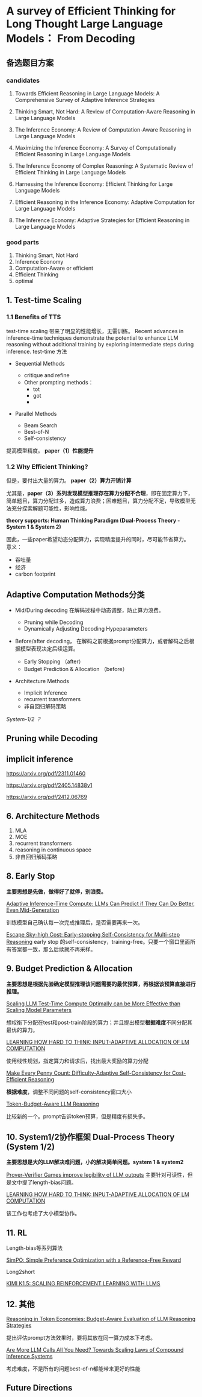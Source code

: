 # A survey of Efficient Thinking for Long Thought Large Language Models： From Decoding

## 备选题目方案

### candidates
1. Towards Efficient Reasoning in Large Language Models: A Comprehensive Survey of Adaptive Inference Strategies
   
2. Thinking Smart, Not Hard: A Review of Computation-Aware Reasoning in Large Language Models

3. The Inference Economy: A Review of Computation-Aware Reasoning in Large Language Models

4. Maximizing the Inference Economy: A Survey of Computationally Efficient Reasoning in Large Language Models

5. The Inference Economy of Complex Reasoning: A Systematic Review of Efficient Thinking in Large Language Models
    
6. Harnessing the Inference Economy: Efficient Thinking for Large Language Models

7. Efficient Reasoning in the Inference Economy: Adaptive Computation for Large Language Models

8. The Inference Economy: Adaptive Strategies for Efficient Reasoning in Large Language Models

### good parts  
1. Thinking Smart, Not Hard
2. Inference Economy
3. Computation-Aware or efficient
4. Efficient Thinking
5. optimal


## 1. Test-time Scaling

### 1.1 Benefits of TTS
test-time scaling 带来了明显的性能增长，无需训练。
Recent advances in inference-time techniques demonstrate the potential to enhance LLM reasoning without additional training by exploring intermediate steps during inference. 
test-time 方法
- Sequential Methods
    - critique and refine
    - Other prompting methods：
      - tot
      - got
      - 

- Parallel Methods
    - Beam Search
    - Best-of-N
    - Self-consistency

提高模型精度。
**paper（1）性能提升**

### 1.2 Why Efficient Thinking?
但是，要付出大量的算力。
**paper（2）算力开销计算**

尤其是，**paper（3）系列发现模型推理存在算力分配不合理**，即在固定算力下，简单题目，算力分配过多，造成算力浪费；困难题目，算力分配不足，导致模型无法充分探索解题可能性，影响性能。

**theory supports: Human Thinking Paradigm (Dual-Process Theory - System 1 & System 2)**

因此，一些paper希望动态分配算力，实现精度提升的同时，尽可能节省算力。
意义：
- 吞吐量
- 经济
- carbon footprint

## Adaptive Computation Methods分类


- Mid/During decoding 在解码过程中动态调整，防止算力浪费。
  - Pruning while Decoding
  - Dynamically Adjusting Decoding Hypeparameters

- Before/after decoding， 在解码之前根据prompt分配算力，或者解码之后根据模型表现决定后续运算。
  - Early Stopping （after）
  - Budget Prediction & Allocation （before）

- Architecture Methods
  - Implicit Inference
  - recurrent transformers
  - 非自回归解码策略

*System-1/2 ？*



## Pruning while Decoding


## implicit inference
https://arxiv.org/pdf/2311.01460

https://arxiv.org/pdf/2405.14838v1

https://arxiv.org/pdf/2412.06769


## 6. Architecture Methods
1. MLA
2. MOE
3. recurrent transformers
4. reasoning in continuous space
5. 非自回归解码策略



## 8. Early Stop

**主要思想是先做，做得好了就停，别浪费。**

<a href = "https://arxiv.org/abs/2410.02725"> Adaptive Inference-Time Compute: LLMs Can Predict if They Can Do Better, Even Mid-Generation</a>

训练模型自己确认每一次完成推理后，是否需要再来一次。


<a href = "https://arxiv.org/abs/2401.10480"> Escape Sky-high Cost: Early-stopping Self-Consistency for Multi-step Reasoning</a>
early stop 的self-consistency，training-free。只要一个窗口里面所有答案都一致，那么后续就不再采样。



## 9. Budget Prediction & Allocation

**主要思想是根据先验确定模型推理该问题需要的最优预算，再根据该预算直接进行推理。**


<a href = "https://arxiv.org/abs/2408.03314">Scaling LLM Test-Time Compute Optimally can be More Effective than Scaling Model Parameters</a>

想权衡下分配在test和post-train阶段的算力；并且提出模型**根据难度**不同分配其最优的算力。

<a href = "https://arxiv.org/abs/2410.04707">LEARNING HOW HARD TO THINK: INPUT-ADAPTIVE ALLOCATION OF LM COMPUTATION</a>

使用线性规划，指定算力和请求后，找出最大奖励的算力分配


<a href = "https://arxiv.org/abs/2408.13457">Make Every Penny Count: Difficulty-Adaptive Self-Consistency for Cost-Efficient Reasoning</a>

**根据难度**，调整不同问题的self-consistency窗口大小


<a href = "https://arxiv.org/abs/2412.18547">Token-Budget-Aware LLM Reasoning</a>

比较新的一个。prompt告诉token预算，但是精度有损失多。


## 10. System1/2协作框架 Dual-Process Theory (System 1/2)

**主要思想是大的LLM解决难问题，小的解决简单问题。system 1 & system2**


<a href = "https://arxiv.org/abs/2407.13692">Prover-Verifier Games improve legibility of LLM outputs</a>
主要针对可读性，但是文中提了length-bias问题。


<a href = "https://arxiv.org/abs/2410.04707">LEARNING HOW HARD TO THINK: INPUT-ADAPTIVE ALLOCATION OF LM COMPUTATION</a>



该工作也考虑了大小模型协作。


## 11. RL

Length-bias等系列算法

<a href = "https://arxiv.org/abs/2405.14734">SimPO: Simple Preference Optimization with a Reference-Free Reward</a>

Long2short

<a href = "https://arxiv.org/abs/2501.12599">KIMI K1.5: SCALING REINFORCEMENT LEARNING WITH LLMS</a>



## 12. 其他

<a href = "https://aclanthology.org/2024.emnlp-main.1112/">Reasoning in Token Economies: Budget-Aware Evaluation of LLM Reasoning Strategies</a>

提出评估prompt方法效果时，要将其放在同一算力成本下考虑。

<a href = "https://arxiv.org/abs/2403.02419">Are More LLM Calls All You Need? Towards Scaling Laws of Compound Inference Systems</a>

考虑难度，不是所有的问题best-of-n都能带来更好的性能



## Future Directions



